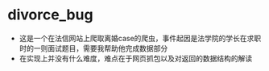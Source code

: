 # divorce_bug
* 这是一个在法信网站上爬取离婚case的爬虫，事件起因是法学院的学长在求职时的一则面试题目，需要我帮助他完成数据部分
* 在实现上并没有什么难度，难点在于网页抓包以及对返回的数据结构的解读
